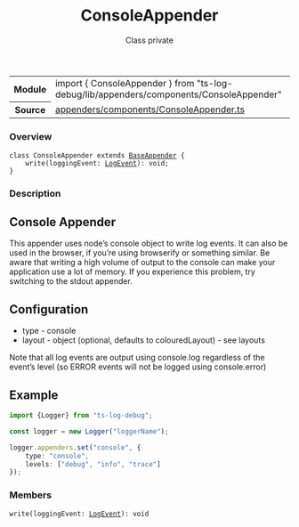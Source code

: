 <header class="symbol-info-header">    <h1 id="consoleappender">ConsoleAppender</h1>    <label class="symbol-info-type-label class">Class</label>    <label class="api-type-label private">private</label>  </header>
<section class="symbol-info">      <table class="is-full-width">        <tbody>        <tr>          <th>Module</th>          <td>            <div class="lang-typescript">                <span class="token keyword">import</span> { ConsoleAppender }                 <span class="token keyword">from</span>                 <span class="token string">"ts-log-debug/lib/appenders/components/ConsoleAppender"</span>                            </div>          </td>        </tr>        <tr>          <th>Source</th>          <td>            <a href="https://github.com/romakita/log-debug/blob/v4.0.4/src/appenders/components/ConsoleAppender.ts#L0-L0">                appenders/components/ConsoleAppender.ts            </a>        </td>        </tr>                </tbody>      </table>    </section>

### Overview

<pre><code class="typescript-lang"><span class="token keyword">class</span> ConsoleAppender <span class="token keyword">extends</span> <a href="#api/common/appenders/baseappender"><span class="token">BaseAppender</span></a> <span class="token punctuation">{</span>
    <span class="token function">write</span><span class="token punctuation">(</span>loggingEvent<span class="token punctuation">:</span> <a href="#api/common/core/logevent"><span class="token">LogEvent</span></a><span class="token punctuation">)</span><span class="token punctuation">:</span> <span class="token keyword">void</span><span class="token punctuation">;</span>
<span class="token punctuation">}</span></code></pre>

### Description

## Console Appender

This appender uses node’s console object to write log events. It can also be used in the browser, if you’re using browserify or something similar. Be aware that writing a high volume of output to the console can make your application use a lot of memory. If you experience this problem, try switching to the stdout appender.

## Configuration

* type - console
* layout - object (optional, defaults to colouredLayout) - see layouts

Note that all log events are output using console.log regardless of the event’s level (so ERROR events will not be logged using console.error)

## Example

```typescript
import {Logger} from "ts-log-debug";

const logger = new Logger("loggerName");

logger.appenders.set("console", {
    type: "console",
    levels: ["debug", "info", "trace"]
});
```

### Members

<div class="method-overview"><pre><code class="typescript-lang"><span class="token function">write</span><span class="token punctuation">(</span>loggingEvent<span class="token punctuation">:</span> <a href="#api/common/core/logevent"><span class="token">LogEvent</span></a><span class="token punctuation">)</span><span class="token punctuation">:</span> <span class="token keyword">void</span></code></pre></div>
